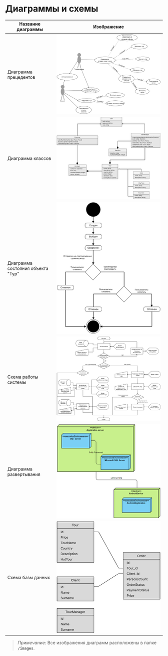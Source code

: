 # Диаграммы и схемы

| **Название диаграммы**        | **Изображение**                                               |
|-------------------------------|--------------------------------------------------------------|
| Диаграмма прецедентов          | ![Диаграмма прецедентов](../images/use_case_diagram.png)       |
| Диаграмма классов              | ![Диаграмма классов](../images/class_diagram.png)             |
| Диаграмма состояния объекта "Тур" | ![Диаграмма состояния](../images/state_diagram.png)         |
| Схема работы системы           | ![Схема работы системы](../images/system_workflow.png)        |
| Диаграмма развертывания         | ![Диаграмма развертывания](../images/deployment_diagram.png)  |
| Схема базы данных              | ![Схема базы данных](../images/database_schema.png)           |

> _Примечание_: Все изображения диаграмм расположены в папке **`/images`**.
